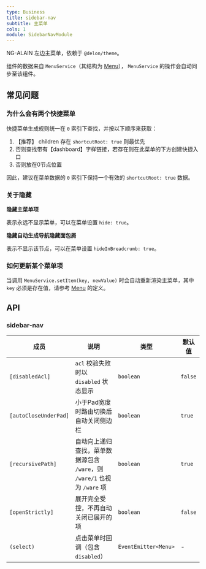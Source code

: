 ```yaml
---
type: Business
title: sidebar-nav
subtitle: 主菜单
cols: 1
module: SidebarNavModule
---
```


NG-ALAIN 左边主菜单，依赖于 `@delon/theme`。

组件的数据来自 `MenuService`（其结构为 [Menu](/theme/menu#Menu)）， `MenuService` 的操作会自动同步至该组件。

## 常见问题

### 为什么会有两个快捷菜单

快捷菜单生成规则统一在 `0` 索引下查找，并按以下顺序来获取：

1. 【推荐】 children 存在 `shortcutRoot: true` 则最优先
2. 否则查找带有【dashboard】字样链接，若存在则在此菜单的下方创建快捷入口
3. 否则放在0节点位置

因此，建议在菜单数据的 `0` 索引下保持一个有效的 `shortcutRoot: true` 数据。

### 关于隐藏

**隐藏主菜单项**

表示永远不显示菜单，可以在菜单设置 `hide: true`。

**隐藏自动生成导航隐藏面包屑**

表示不显示该节点，可以在菜单设置 `hideInBreadcrumb: true`。

### 如何更新某个菜单项

当调用 `MenuService.setItem(key, newValue)` 时会自动重新渲染主菜单，其中 `key` 必须是存在值，请参考 [Menu](/theme/menu#Menu) 的定义。

## API

### sidebar-nav

| 成员 | 说明 | 类型 | 默认值 |
|----|----|----|-----|
| `[disabledAcl]` | `acl` 校验失败时以 `disabled` 状态显示 | `boolean` | `false` |
| `[autoCloseUnderPad]` | 小于Pad宽度时路由切换后自动关闭侧边栏 | `boolean` | `true` |
| `[recursivePath]` | 自动向上递归查找，菜单数据源包含 `/ware`，则 `/ware/1` 也视为 `/ware` 项 | `boolean` | `true` |
| `[openStrictly]` | 展开完全受控，不再自动关闭已展开的项 | `boolean` | `false` |
| `(select)` | 点击菜单时回调（包含 `disabled`） | `EventEmitter<Menu>` | - |
